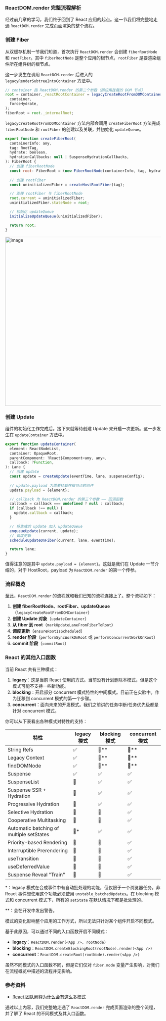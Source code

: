 ### ReactDOM.render 完整流程解析

经过前几章的学习，我们终于回到了 React 应用的起点。这一节我们将完整地走通 `ReactDOM.render` 完成页面渲染的整个流程。

### 创建 Fiber

从双缓存机制一节我们知道，首次执行 `ReactDOM.render` 会创建 `fiberRootNode` 和 `rootFiber`。其中 `fiberRootNode` 是整个应用的根节点，`rootFiber` 是要渲染组件所在组件树的根节点。

这一步发生在调用 `ReactDOM.render` 后进入的 `legacyRenderSubtreeIntoContainer` 方法中。

```javascript
// container 指 ReactDOM.render 的第二个参数（即应用挂载的 DOM 节点）
root = container._reactRootContainer = legacyCreateRootFromDOMContainer(
  container,
  forceHydrate,
);
fiberRoot = root._internalRoot;
```

`legacyCreateRootFromDOMContainer` 方法内部会调用 `createFiberRoot` 方法完成 `fiberRootNode` 和 `rootFiber` 的创建以及关联，并初始化 `updateQueue`。

```javascript
export function createFiberRoot(
  containerInfo: any,
  tag: RootTag,
  hydrate: boolean,
  hydrationCallbacks: null | SuspenseHydrationCallbacks,
): FiberRoot {
  // 创建 fiberRootNode
  const root: FiberRoot = (new FiberRootNode(containerInfo, tag, hydrate): any);
  
  // 创建 rootFiber
  const uninitializedFiber = createHostRootFiber(tag);

  // 连接 rootFiber 与 fiberRootNode
  root.current = uninitializedFiber;
  uninitializedFiber.stateNode = root;

  // 初始化 updateQueue
  initializeUpdateQueue(uninitializedFiber);

  return root;
}
```
<img width="546" alt="image" src="https://github.com/user-attachments/assets/57390104-bad4-4966-9f7e-6437ebcb8527" />

### 创建 Update

组件的初始化工作完成后，接下来就等待创建 Update 来开启一次更新。这一步发生在 `updateContainer` 方法中。

```javascript
export function updateContainer(
  element: ReactNodeList,
  container: OpaqueRoot,
  parentComponent: ?React$Component<any, any>,
  callback: ?Function,
): Lane {
  // 创建 update
  const update = createUpdate(eventTime, lane, suspenseConfig);
  
  // update.payload 为需要挂载在根节点的组件
  update.payload = {element};

  // callback 为 ReactDOM.render 的第三个参数 —— 回调函数
  callback = callback === undefined ? null : callback;
  if (callback !== null) {
    update.callback = callback;
  }

  // 将生成的 update 加入 updateQueue
  enqueueUpdate(current, update);
  // 调度更新
  scheduleUpdateOnFiber(current, lane, eventTime);

  return lane;
}
```

值得注意的是其中 `update.payload = {element}`。这就是我们在 Update 一节介绍的，对于 HostRoot，payload 为 `ReactDOM.render` 的第一个传参。

### 流程概览

至此，`ReactDOM.render` 的流程就和我们已知的流程连接上了。整个流程如下：

1. **创建 fiberRootNode、rootFiber、updateQueue**（`legacyCreateRootFromDOMContainer`）
2. **创建 Update 对象**（`updateContainer`）
3. **从 fiber 到 root**（`markUpdateLaneFromFiberToRoot`）
4. **调度更新**（`ensureRootIsScheduled`）
5. **render 阶段**（`performSyncWorkOnRoot` 或 `performConcurrentWorkOnRoot`）
6. **commit 阶段**（`commitRoot`）

### React 的其他入口函数

当前 React 共有三种模式：

1. **legacy**：这是当前 React 使用的方式。当前没有计划删除本模式，但是这个模式可能不支持一些新功能。
2. **blocking**：开启部分 concurrent 模式特性的中间模式。目前正在实验中。作为迁移到 concurrent 模式的第一个步骤。
3. **concurrent**：面向未来的开发模式。我们之前讲的任务中断/任务优先级都是针对 concurrent 模式。

你可以从下表看出各种模式对特性的支持：

| 特性 | legacy 模式 | blocking 模式 | concurrent 模式 |
| --- | --- | --- | --- |
| String Refs | ✅ | 🚫** | 🚫** |
| Legacy Context | ✅ | 🚫** | 🚫** |
| findDOMNode | ✅ | 🚫** | 🚫** |
| Suspense | ✅ | ✅ | ✅ |
| SuspenseList | 🚫 | ✅ | ✅ |
| Suspense SSR + Hydration | 🚫 | ✅ | ✅ |
| Progressive Hydration | 🚫 | ✅ | ✅ |
| Selective Hydration | 🚫 | 🚫 | ✅ |
| Cooperative Multitasking | 🚫 | 🚫 | ✅ |
| Automatic batching of multiple setStates | 🚫* | ✅ | ✅ |
| Priority-based Rendering | 🚫 | 🚫 | ✅ |
| Interruptible Prerendering | 🚫 | 🚫 | ✅ |
| useTransition | 🚫 | 🚫 | ✅ |
| useDeferredValue | 🚫 | 🚫 | ✅ |
| Suspense Reveal "Train" | 🚫 | 🚫 | ✅ |

*：legacy 模式在合成事件中有自动批处理的功能，但仅限于一个浏览器任务。非 React 事件想使用这个功能必须使用 `unstable_batchedUpdates`。在 blocking 模式和 concurrent 模式下，所有的 `setState` 在默认情况下都是批处理的。

**：会在开发中发出警告。

模式的变化影响整个应用的工作方式，所以无法只针对某个组件开启不同模式。

基于此原因，可以通过不同的入口函数开启不同模式：

- **legacy**：`ReactDOM.render(<App />, rootNode)`
- **blocking**：`ReactDOM.createBlockingRoot(rootNode).render(<App />)`
- **concurrent**：`ReactDOM.createRoot(rootNode).render(<App />)`

虽然不同模式的入口函数不同，但是它们仅对 `fiber.mode` 变量产生影响，对我们在流程概览中描述的流程并无影响。

### 参考资料

- [React 团队解释为什么会有这么多模式](https://reactjs.org/docs/concurrent-mode-intro.html)

通过以上内容，我们完整地走通了 `ReactDOM.render` 完成页面渲染的整个流程，并了解了 React 的不同模式及其入口函数。
